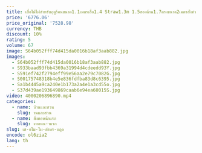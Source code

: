 ```yaml
---
title: เสื่อไม้ไผ่สำหรับฤดูร้อนขนาด1.1เมตรเสื่อ1.4 Straw1.3m 1.5สองด้าน1.7ตรงขนาด2เมตรสั่งทำ
price: '6776.06'
price_original: '7528.98'
currency: THB
discount: 10%
rating: 5
volume: 67
image: S64b052fff74d415da0016b18af3aab882.jpg
images:
  - S64b052fff74d415da0016b18af3aab882.jpg
  - S933baad93fbb4369a31994d4cdeedd93Y.jpg
  - S591ef742f2794eff99e56aa2e79c7082G.jpg
  - S00175748318b4e5e836fdfba83d8c6395.jpg
  - Sa1b4445a9ca240e1b173a2a4e1a3cd55o.jpg
  - S37d439ae193649869caab6e94ea60015S.jpg
video: 4000206896890.mp4
categories:
  - name: บ้านและสวน
    slug: านและสวน
  - name: สิ่งทอหน้าแรก
    slug: งทอหน-าแรก
slug: เส-อไม-ไผ-สำหร-บฤด
encode: ol6zia2
lang: th
---
```

  